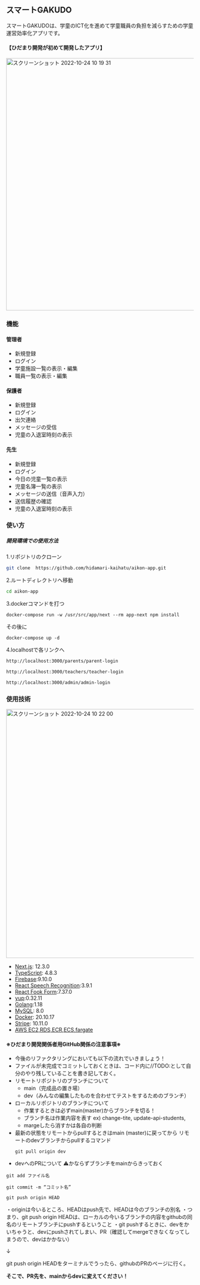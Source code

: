 ## スマートGAKUDO
スマートGAKUDOは、学童のICT化を進めて学童職員の負担を減らすための学童運営効率化アプリです。
#### 【ひだまり開発が初めて開発したアプリ】
<img width="678" alt="スクリーンショット 2022-10-24 10 19 31" src="https://user-images.githubusercontent.com/94016735/197431411-614ad0dc-acbf-4939-bbae-2dcb03d655ab.png">

### 機能
#### 管理者
- 新規登録
- ログイン
- 学童施設一覧の表示・編集
- 職員一覧の表示・編集

#### 保護者
- 新規登録
- ログイン
- 出欠連絡
- メッセージの受信
- 児童の入退室時刻の表示

#### 先生
- 新規登録
- ログイン
- 今日の児童一覧の表示
- 児童名簿一覧の表示
- メッセージの送信（音声入力）
- 送信履歴の確認
- 児童の入退室時刻の表示

### 使い方
##### 開発環境での使用方法
1.リポジトリのクローン
```bash
git clone  https://github.com/hidamari-kaihatu/aikon-app.git
```
2.ルートディレクトリへ移動
```bash
cd aikon-app
```
3.dockerコマンドを打つ
```docker-compose
docker-compose run -w /usr/src/app/next --rm app-next npm install
```
その後に
```docker-compose
docker-compose up -d
```
4.localhostで各リンクへ
```bash
http://localhost:3000/parents/parent-login
```
```bash
http://localhost:3000/teachers/teacher-login
```
```bash
http://localhost:3000/admin/admin-login
```
### 使用技術
<img width="669" alt="スクリーンショット 2022-10-24 10 22 00" src="https://user-images.githubusercontent.com/94016735/197431685-f5e26402-56e5-4d1d-a1c8-09b6e385127c.png">

- [Next.js](https://nextjs.org/): 12.3.0
- [TypeScript](https://www.typescriptlang.org/): 4.8.3
- [Firebase](https://github.com/firebase/firebase-js-sdk#readme):9.10.0
- [React Speech Recognition](https://webspeechrecognition.com/):3.9.1
- [React Fook Form](https://www.react-hook-form.com):7.37.0
- [yup](https://github.com/jquense/yup):0.32.11
- [Golang](https://go.dev/):1.18
- [MySQL](https://www.mysql.com/jp/): 8.0
- [Docker](https://www.docker.com/): 20.10.17
- [Stripe](https://stripe.com/jp): 10.11.0
- [AWS EC2,RDS,ECR,ECS,fargate](https://aws.amazon.com/jp/)

#### ※ひだまり開発関係者用GitHub関係の注意事項※
- 今後のリファクタリングにおいても以下の流れでいきましょう！
- ファイルが未完成でコミットしておくときは、コード内に//TODO:として自分のやり残していることを書き記しておく。
- リモートリポジトリのブランチについて
    - main（完成品の置き場）
    - dev（みんなの編集したものを合わせてテストをするためのブランチ）
- ローカルリポジトリのブランチについて
    - 作業するときは必ずmain(master)からブランチを切る！
    - ブランチ名は作業内容を表す
    ex) change-tite, update-api-students,
    - margeしたら消すかは各自の判断
- 最新の状態をリモートからpullするときはmain (master)に戻ってから
  リモートのdevブランチからpullするコマンド
  ```git
  git pull origin dev
  ```
- devへのPRについて
⚠️かならずブランチをmainからきっておく

```git
git add ファイル名

git commit -m “コミット名”

git push origin HEAD
```
・originは今いるところ、HEADはpush先で、HEADは今のブランチの別名
・つまり、git push origin HEADは、ローカルの今いるブランチの内容をgithubの同名のリモートブランチにpushするということ
・git pushするときに、devをかいちゃうと、devにpushされてしまい、PR（確認してmergeできなくなってしまうので、devはかかない）

↓

git push origin HEADをターミナルでうったら、githubのPRのページに行く。

**そこで、PR先を、mainからdevに変えてください！**
